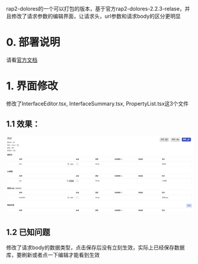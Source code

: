 rap2-dolores的一个可以打包的版本，基于官方rap2-dolores-2.2.3-relase，并且修改了请求参数的编辑界面，让请求头，url参数和请求body的区分更明显

# 0. 部署说明
请看[官方文档](https://github.com/thx/rap2-dolores)

# 1. 界面修改
修改了InterfaceEditor.tsx, InterfaceSummary.tsx, PropertyList.tsx这3个文件

## 1.1 效果：
![img.png](img.png)

## 1.2 已知问题
修改了请求body的数据类型，点击保存后没有立刻生效，实际上已经保存数据库，要刷新或者点一下编辑才能看到生效
